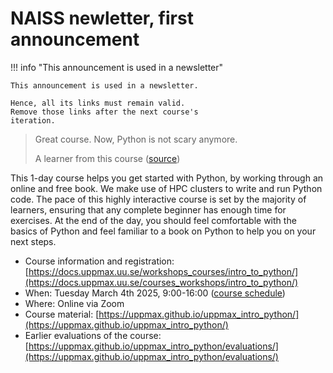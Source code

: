 # NAISS newletter, first announcement

!!! info "This announcement is used in a newsletter"

    This announcement is used in a newsletter.

    Hence, all its links must remain valid.
    Remove those links after the next course's
    iteration.

> Great course. Now, Python is not scary anymore.
>
> A learner from this course ([source](https://uppmax.github.io/uppmax_intro_python/evaluations/20240830/))

This 1-day course helps you get started with Python,
by working through an online and free book.
We make use of HPC clusters
to write and run Python code.
The pace of this highly interactive course
is set by the majority of learners,
ensuring that any complete beginner
has enough time for exercises.
At the end of the day, you should feel comfortable with the basics
of Python and feel familiar to a book on Python to help you on your next steps.

- Course information and registration: [https://docs.uppmax.uu.se/workshops_courses/intro_to_python/](https://docs.uppmax.uu.se/courses_workshops/intro_to_python/)
- When: Tuesday March 4th 2025, 9:00-16:00 ([course schedule](https://uppmax.github.io/uppmax_intro_python/overviews/schedule/))
- Where: Online via Zoom
- Course material: [https://uppmax.github.io/uppmax_intro_python/](https://uppmax.github.io/uppmax_intro_python/)
- Earlier evaluations of the course: [https://uppmax.github.io/uppmax_intro_python/evaluations/](https://uppmax.github.io/uppmax_intro_python/evaluations/)
